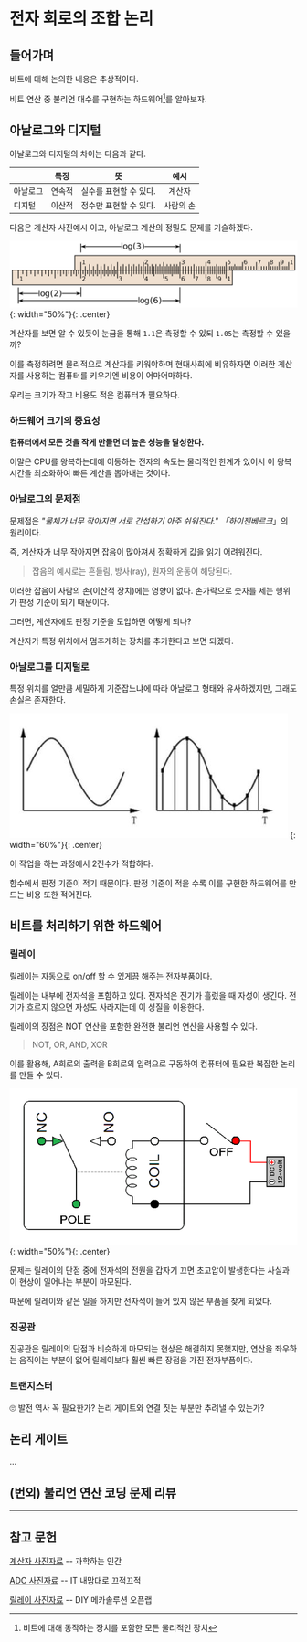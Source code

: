 # 전자 회로의 조합 논리

## 들어가며

비트에 대해 논의한 내용은 추상적이다.

비트 연산 중 불리언 대수를 구현하는 하드웨어[^hardware]를 알아보자.

[^hardware]: 비트에 대해 동작하는 장치를 포함한 모든 물리적인 장치

## 아날로그와 디지털

아날로그와 디지털의 차이는 다음과 같다.

|          |  특징  |           뜻           |   예시    |
| :------- | :----: | :--------------------: | :-------: |
| 아날로그 | 연속적 | 실수를 표현할 수 있다. |  계산자   |
| 디지털   | 이산적 | 정수만 표현할 수 있다. | 사람의 손 |

다음은 계산자 사진예시 이고, 아날로그 계산의 정밀도 문제를 기술하겠다.

![image](assets/slide_ruler.png){: width="50%"}{: .center}

계산자를 보면 알 수 있듯이 눈금을 통해 `1.1`은 측정할 수 있되 `1.05`는 측정할 수 있을까?

이를 측정하려면 물리적으로 계산자를 키워야하며 현대사회에 비유하자면 이러한 계산자를 사용하는 컴퓨터를 키우기엔 비용이 어마어마하다. 

우리는 크기가 작고 비용도 적은 컴퓨터가 필요하다.

### 하드웨어 크기의 중요성

**컴퓨터에서 모든 것을 작게 만들면 더 높은 성능을 달성한다.**

이말은 CPU를 왕복하는데에 이동하는 전자의 속도는 물리적인 한계가 있어서 이 왕복 시간을 최소화하여 빠른 계산을 뽑아내는 것이다.

### 아날로그의 문제점

문제점은 *"물체가 너무 작아지면 서로 간섭하기 아주 쉬워진다." 「하이젠베르크*」의 원리이다.

즉, 계산자가 너무 작아지면 잡음이 많아져서 정확하게 값을 읽기 어려워진다. 
> 잡음의 예시로는 흔들림, 방사(ray), 원자의 운동이 해당된다.

이러한 잡음이 사람의 손(이산적 장치)에는 영향이 없다. 손가락으로 숫자를 세는 행위가 판정 기준이 되기 때문이다.

그러면, 계산자에도 판정 기준을 도입하면 어떻게 되나?

계산자가 특정 위치에서 멈추게하는 장치를 추가한다고 보면 되겠다.

### 아날로그를 디지털로

특정 위치를 얼만큼 세밀하게 기준잡느냐에 따라 아날로그 형태와 유사하겠지만, 그래도 손실은 존재한다.

![image](assets/sampling.jpg) {: width="60%"}{: .center}

이 작업을 하는 과정에서 2진수가 적합하다.

함수에서 판정 기준이 적기 때문이다. 판정 기준이 적을 수록 이를 구현한 하드웨어를 만드는 비용 또한 적어진다.

## 비트를 처리하기 위한 하드웨어

### 릴레이

릴레이는 자동으로 on/off 할 수 있게끔 해주는 전자부품이다.

릴레이는 내부에 전자석을 포함하고 있다. 전자석은 전기가 흘렀을 때 자성이 생긴다. 전기가 흐르지 않으면 자성도 사라지는데 이 성질을 이용한다.

릴레이의 장점은 NOT 연산을 포함한 완전한 불리언 연산을 사용할 수 있다. 
> NOT, OR, AND, XOR

이를 활용해, A회로의 출력을 B회로의 입력으로 구동하여 컴퓨터에 필요한 복잡한 논리를 만들 수 있다.

![image](assets/relay.gif){: width="50%"}{: .center}

문제는 릴레이의 단점 중에 전자석의 전원을 갑자기 끄면 초고압이 발생한다는 사실과 이 현상이 일어나는 부분이 마모된다.

때문에 릴레이와 같은 일을 하지만 전자석이 들어 있지 않은 부품을 찾게 되었다.

### 진공관

진공관은 릴레이의 단점과 비슷하게 마모되는 현상은 해결하지 못했지만, 연산을 좌우하는 움직이는 부분이 없어 릴레이보다 훨씬 빠른 장점을 가진 전자부품이다.

### 트랜지스터

🙄 발전 역사 꼭 필요한가? 논리 게이트와 연결 짓는 부분만 추려낼 수 있는가?

## 논리 게이트

...

## (번외) 불리언 연산 코딩 문제 리뷰

<hr/>

## 참고 문헌

[계산자 사진자료](https://homoscience.kr/3372/) -- 과학하는 인간

[ADC 사진자료](http://itnovice1.blogspot.com/2019/09/blog-post_31.html) -- IT 내맘대로 끄적끄적

[릴레이 사진자료](https://blog.naver.com/PostView.nhn?isHttpsRedirect=true&blogId=roboholic84&logNo=220460268471&parentCategoryNo=7&categoryNo=&viewDate=&isShowPopularPosts=true&from=search) -- DIY 메카솔루션 오픈랩


